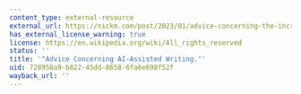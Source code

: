 ```yaml
---
content_type: external-resource
external_url: https://nickm.com/post/2023/01/advice-concerning-the-increase-in-ai-assisted-writing/
has_external_license_warning: true
license: https://en.wikipedia.org/wiki/All_rights_reserved
status: ''
title: '"Advice Concerning AI-Assisted Writing."'
uid: 728958a9-b822-45dd-8658-6fa6e698f52f
wayback_url: ''
---
```

